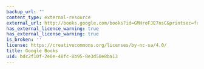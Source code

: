 ```yaml
---
backup_url: ''
content_type: external-resource
external_url: http://books.google.com/books?id=GMHroFJE7nsC&printsec=frontcover
has_external_licence_warning: true
has_external_license_warning: true
is_broken: ''
license: https://creativecommons.org/licenses/by-nc-sa/4.0/
title: Google Books
uid: bdc2f10f-2e0e-48fc-8b95-8e3d50e8ba13
---
```

